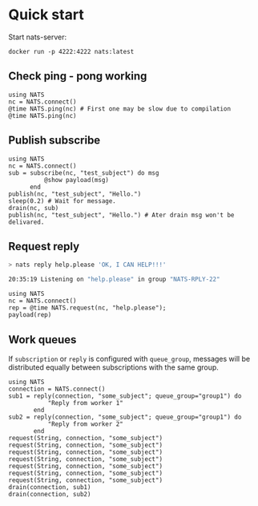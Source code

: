 # Quick start

Start nats-server:

```
docker run -p 4222:4222 nats:latest
```

## Check ping - pong working

```@repl
using NATS
nc = NATS.connect()
@time NATS.ping(nc) # First one may be slow due to compilation
@time NATS.ping(nc)
```

## Publish subscribe

```@repl
using NATS
nc = NATS.connect()
sub = subscribe(nc, "test_subject") do msg
          @show payload(msg)
      end
publish(nc, "test_subject", "Hello.")
sleep(0.2) # Wait for message.
drain(nc, sub)
publish(nc, "test_subject", "Hello.") # Ater drain msg won't be delivared.
```

## Request reply

```bash
> nats reply help.please 'OK, I CAN HELP!!!'

20:35:19 Listening on "help.please" in group "NATS-RPLY-22"
```

```@repl
using NATS
nc = NATS.connect()
rep = @time NATS.request(nc, "help.please");
payload(rep)
```

## Work queues

If `subscription` or `reply` is configured with `queue_group`, messages will be distributed equally between subscriptions with the same group.

```@repl
using NATS
connection = NATS.connect()
sub1 = reply(connection, "some_subject"; queue_group="group1") do
           "Reply from worker 1"
       end
sub2 = reply(connection, "some_subject"; queue_group="group1") do
           "Reply from worker 2"
       end
request(String, connection, "some_subject")
request(String, connection, "some_subject")
request(String, connection, "some_subject")
request(String, connection, "some_subject")
request(String, connection, "some_subject")
request(String, connection, "some_subject")
request(String, connection, "some_subject")
drain(connection, sub1)
drain(connection, sub2)
```
